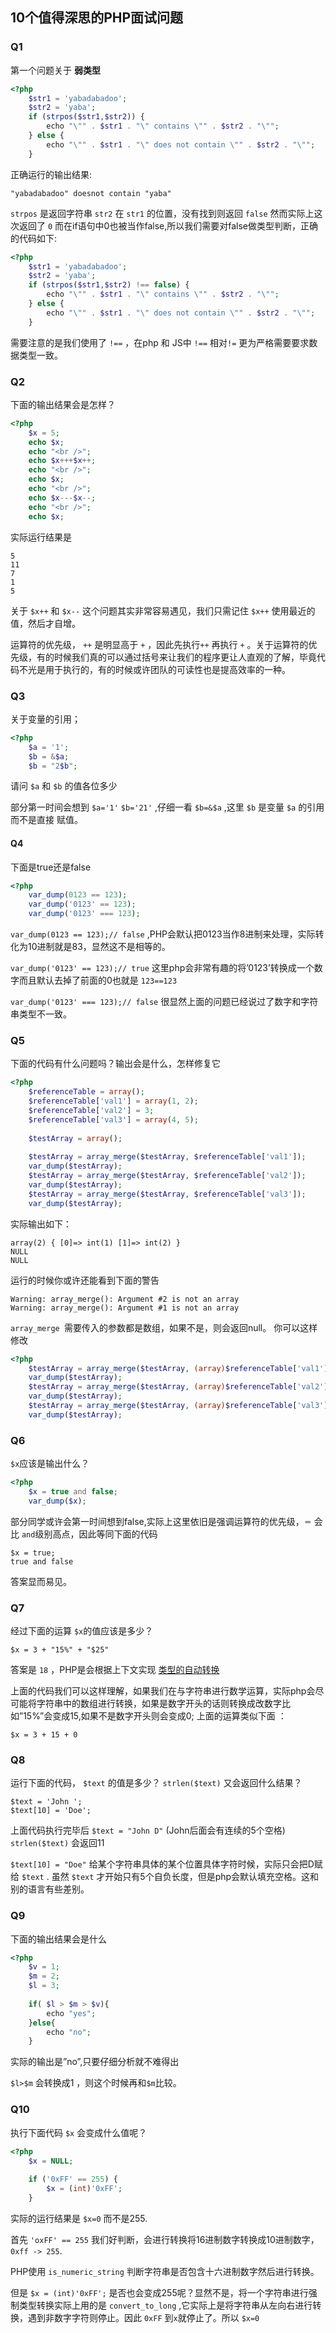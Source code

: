 ## 10个值得深思的PHP面试问题

### Q1

第一个问题关于 **弱类型**

```php
<?php
    $str1 = 'yabadabadoo';
    $str2 = 'yaba';
    if (strpos($str1,$str2)) {  
        echo "\"" . $str1 . "\" contains \"" . $str2 . "\"";
    } else {
        echo "\"" . $str1 . "\" does not contain \"" . $str2 . "\"";
    }
```

正确运行的输出结果:

    "yabadabadoo" doesnot contain "yaba"
    

`strpos` 是返回字符串 `str2` 在 `str1` 的位置，没有找到则返回 `false` 然而实际上这次返回了 `0` 而在if语句中0也被当作false,所以我们需要对false做类型判断，正确的代码如下: 

```php
<?php
    $str1 = 'yabadabadoo';
    $str2 = 'yaba';
    if (strpos($str1,$str2) !== false) {  
        echo "\"" . $str1 . "\" contains \"" . $str2 . "\"";
    } else {
        echo "\"" . $str1 . "\" does not contain \"" . $str2 . "\"";
    }
```

需要注意的是我们使用了 `!==` ，在php 和 JS中 `!==` 相对`!=` 更为严格需要要求数据类型一致。 

### Q2

下面的输出结果会是怎样？

```php
<?php
    $x = 5;
    echo $x;  
    echo "<br />";  
    echo $x+++$x++;  
    echo "<br />";  
    echo $x;  
    echo "<br />";  
    echo $x---$x--;  
    echo "<br />";  
    echo $x;
```

实际运行结果是

    5  
    11  
    7  
    1  
    5  
    

关于 `$x++` 和 `$x--` 这个问题其实非常容易遇见，我们只需记住 `$x++` 使用最近的值，然后才自增。 

运算符的优先级， `++` 是明显高于 `+` ，因此先执行`++` 再执行 `+` 。关于运算符的优先级，有的时候我们真的可以通过括号来让我们的程序更让人直观的了解，毕竟代码不光是用于执行的，有的时候或许团队的可读性也是提高效率的一种。 

### Q3

关于变量的引用；

```php
<?php
    $a = '1';
    $b = &$a;
    $b = "2$b";
```

请问 `$a` 和 `$b` 的值各位多少 

部分第一时间会想到 `$a='1'` `$b='21'` ,仔细一看 `$b=&$a` ,这里 `$b` 是变量 `$a` 的引用而不是直接 赋值。 

#### Q4

下面是true还是false

```php
<?php
    var_dump(0123 == 123);  
    var_dump('0123' == 123);  
    var_dump('0123' === 123);  
```

`var_dump(0123 == 123);// false` ,PHP会默认把0123当作8进制来处理，实际转化为10进制就是83，显然这不是相等的。 

`var_dump('0123' == 123);// true` 这里php会非常有趣的将’0123’转换成一个数字而且默认去掉了前面的0也就是 `123==123`

`var_dump('0123' === 123);// false` 很显然上面的问题已经说过了数字和字符串类型不一致。 

### Q5

下面的代码有什么问题吗？输出会是什么，怎样修复它

```php
<?php
    $referenceTable = array();
    $referenceTable['val1'] = array(1, 2);
    $referenceTable['val2'] = 3;
    $referenceTable['val3'] = array(4, 5);
     
    $testArray = array();
     
    $testArray = array_merge($testArray, $referenceTable['val1']);
    var_dump($testArray);  
    $testArray = array_merge($testArray, $referenceTable['val2']);
    var_dump($testArray);  
    $testArray = array_merge($testArray, $referenceTable['val3']);
    var_dump($testArray);
```

实际输出如下：

    array(2) { [0]=> int(1) [1]=> int(2) }  
    NULL  
    NULL  
    

运行的时候你或许还能看到下面的警告

    Warning: array_merge(): Argument #2 is not an array  
    Warning: array_merge(): Argument #1 is not an array  
    

`array_merge `需要传入的参数都是数组，如果不是，则会返回null。 你可以这样修改 

```php
<?php
    $testArray = array_merge($testArray, (array)$referenceTable['val1']);
    var_dump($testArray);  
    $testArray = array_merge($testArray, (array)$referenceTable['val2']);
    var_dump($testArray);  
    $testArray = array_merge($testArray, (array)$referenceTable['val3']);
    var_dump($testArray);  
```
### Q6

`$x`应该是输出什么？

```php
<?php
    $x = true and false;
    var_dump($x);  
```

部分同学或许会第一时间想到false,实际上这里依旧是强调运算符的优先级，`＝` 会比 `and`级别高点，因此等同下面的代码

    $x = true;
    true and false  
    

答案显而易见。

### Q7

经过下面的运算 `$x`的值应该是多少？

    $x = 3 + "15%" + "$25"
    

答案是 `18` ，PHP是会根据上下文实现 [类型的自动转换](http://www.php.net//manual/en/language.types.type-juggling.php)

上面的代码我们可以这样理解，如果我们在与字符串进行数学运算，实际php会尽可能将字符串中的数组进行转换，如果是数字开头的话则转换成改数字比如”15%”会变成15,如果不是数字开头则会变成0; 上面的运算类似下面 ：

    $x = 3 + 15 + 0

### Q8

运行下面的代码， `$text` 的值是多少？ `strlen($text)` 又会返回什么结果？ 

    $text = 'John ';
    $text[10] = 'Doe';
    

上面代码执行完毕后 `$text = "John D"` (John后面会有连续的5个空格) `strlen($text)` 会返回11 

`$text[10] = "Doe"` 给某个字符串具体的某个位置具体字符时候，实际只会把D赋给 `$text` . 虽然 `$text` 才开始只有5个自负长度，但是php会默认填充空格。这和别的语言有些差别。

### Q9

下面的输出结果会是什么

```php
<?php
    $v = 1;
    $m = 2;
    $l = 3;
     
    if( $l > $m > $v){  
        echo "yes";
    }else{
        echo "no";
    }
```

实际的输出是”no”,只要仔细分析就不难得出

`$l>$m` 会转换成1 ，则这个时候再和`$m`比较。

### Q10

执行下面代码 `$x` 会变成什么值呢？ 

```php
<?php
    $x = NULL;
     
    if ('0xFF' == 255) {  
        $x = (int)'0xFF';
    }
```

实际的运行结果是 `$x=0` 而不是255. 

首先 `'oxFF' == 255` 我们好判断，会进行转换将16进制数字转换成10进制数字，`0xff -> 255`. 

PHP使用 `is_numeric_string` 判断字符串是否包含十六进制数字然后进行转换。 

但是 `$x = (int)'0xFF';` 是否也会变成255呢？显然不是，将一个字符串进行强制类型转换实际上用的是 `convert_to_long` ,它实际上是将字符串从左向右进行转换，遇到非数字字符则停止。因此 `0xFF` 到`x`就停止了。所以 `$x=0`